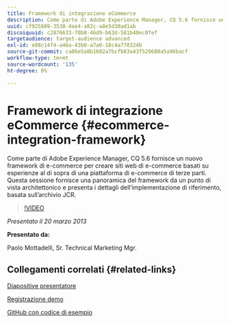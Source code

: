 ```yaml
---
title: Framework di integrazione eCommerce
description: Come parte di Adobe Experience Manager, CQ 5.6 fornisce un nuovo Framework Commerce per creare siti web di e-commerce basati su esperienze al di sopra di una piattaforma di e-commerce di terze parti. Questa sessione fornisce una panoramica del framework da un punto di vista architettonico e presenta alcuni dettagli dell’implementazione di riferimento, basata sull’archivio JCR.
uuid: cf925889-3538-4ae4-a82c-a8e5d30ad1ab
discoiquuid: c2876633-70b8-46d9-b63d-581b40ec0fef
targetaudience: target-audience advanced
exl-id: e08c14f4-a46a-43b0-a7a0-18c4a778324b
source-git-commit: ca06e5a8b1602a7bcfb83a43f529680a5a96bacf
workflow-type: tm+mt
source-wordcount: '135'
ht-degree: 0%

---
```


# Framework di integrazione eCommerce {#ecommerce-integration-framework}

Come parte di Adobe Experience Manager, CQ 5.6 fornisce un nuovo framework di e-commerce per creare siti web di e-commerce basati su esperienze al di sopra di una piattaforma di e-commerce di terze parti. Questa sessione fornisce una panoramica del framework da un punto di vista architettonico e presenta i dettagli dell’implementazione di riferimento, basata sull’archivio JCR.

>[!VIDEO](https://video.tv.adobe.com/v/19577/?quality=9)

*Presentato il 20 marzo 2013*

**Presentato da:**

Paolo Mottadelli, Sr. Technical Marketing Mgr.

## Collegamenti correlati {#related-links}

[Diapositive presentatore](https://www.slideshare.net/paolomoz/aem-cq-ecommerce-framework)

[Registrazione demo](https://vimeo.com/62251523)

[GitHub con codice di esempio](https://github.com/paolomoz/cq-commerce-impl-sample)
